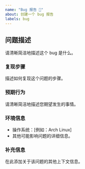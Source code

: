 ```yaml
---
name: "Bug 报告 🐞"
about: 创建一个 bug 报告
labels: bug
---
```


## 问题描述
请清晰简洁地描述这个 bug 是什么。

### 复现步骤
描述如何复现这个问题的步骤。

### 预期行为
请清晰简洁地描述您期望发生的事情。

### 环境信息
 - 操作系统：[例如：Arch Linux]
 - 其他可能影响问题的详细信息。

### 补充信息
在此添加关于该问题的其他上下文信息。
